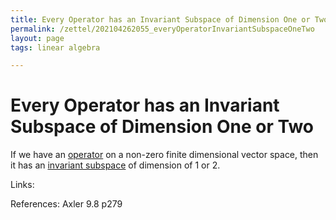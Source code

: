 ```yaml
---
title: Every Operator has an Invariant Subspace of Dimension One or Two
permalink: /zettel/202104262055_everyOperatorInvariantSubspaceOneTwo
layout: page
tags: linear algebra

---
```

# Every Operator has an Invariant Subspace of Dimension One or Two

 If we have an [operator](202102082104_operatorDefinition) on a non-zero finite dimensional vector space, then it
 has an [invariant subspace](202102120907_invariantSubspace) of dimension of 1 or 2.

Links: 

References: Axler 9.8 p279

